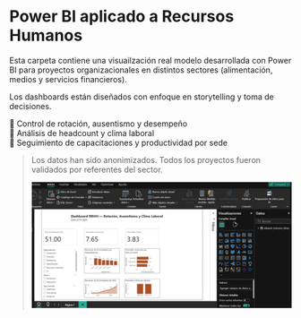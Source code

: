 # Power BI aplicado a Recursos Humanos

Esta carpeta contiene una visuailzación real modelo desarrollada con Power BI para proyectos organizacionales en distintos sectores (alimentación, medios y servicios financieros).

Los dashboards están diseñados con enfoque en storytelling y toma de decisiones.

🔹 Control de rotación, ausentismo y desempeño  
🔹 Análisis de headcount y clima laboral  
🔹 Seguimiento de capacitaciones y productividad por sede

> Los datos han sido anonimizados. Todos los proyectos fueron validados por referentes del sector.
>
> ![Dashboard](powerbi-dashboard.jpg)
